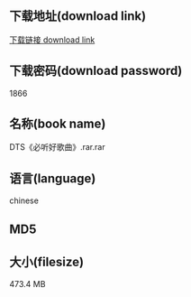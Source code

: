 ## 下载地址(download link)
[下载链接 download link](https://voluble-croquembouche-d321dc.netlify.app/?s=DTS%E3%80%8A%E5%BF%85%E5%90%AC%E5%A5%BD%E6%AD%8C%E6%9B%B2%E3%80%8B.rar)

## 下载密码(download password)
1866

## 名称(book name)
DTS《必听好歌曲》.rar.rar

## 语言(language)
chinese

## MD5


## 大小(filesize)
473.4 MB
